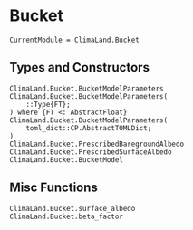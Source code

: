 # Bucket

```@meta
CurrentModule = ClimaLand.Bucket
```
## Types and Constructors

```@docs
ClimaLand.Bucket.BucketModelParameters
ClimaLand.Bucket.BucketModelParameters(
    ::Type{FT};
) where {FT <: AbstractFloat}
ClimaLand.Bucket.BucketModelParameters(
    toml_dict::CP.AbstractTOMLDict;
)
ClimaLand.Bucket.PrescribedBaregroundAlbedo
ClimaLand.Bucket.PrescribedSurfaceAlbedo
ClimaLand.Bucket.BucketModel
```

## Misc Functions

```@docs
ClimaLand.Bucket.surface_albedo
ClimaLand.Bucket.beta_factor
```
